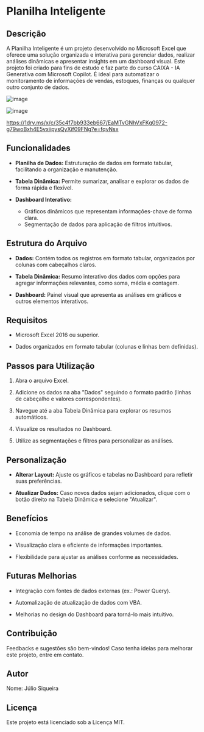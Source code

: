 # Planilha Inteligente
## Descrição 
A Planilha Inteligente é um projeto desenvolvido no Microsoft Excel que oferece uma solução organizada e interativa para gerenciar dados, realizar análises dinâmicas e apresentar insights em um dashboard visual. Este projeto foi criado para fins de estudo e faz parte do curso CAIXA - IA Generativa com Microsoft Copilot. É ideal para automatizar o monitoramento de informações de vendas, estoques, finanças ou qualquer outro conjunto de dados.

![image](https://github.com/user-attachments/assets/01d113c8-0cb0-4bbe-aa6b-2dbea435a9d5)

![image](https://github.com/user-attachments/assets/28a9d43b-7385-4535-b22d-90546b7de5e8)


https://1drv.ms/x/c/35c4f7bb933eb667/EaMTvGNhVxFKg0972-g79woBxh4E5vxiipysQyXif09FNg?e=fqvNsx

## Funcionalidades

* **Planilha de Dados:** Estruturação de dados em formato tabular, facilitando a organização e manutenção.

* **Tabela Dinâmica:** Permite sumarizar, analisar e explorar os dados de forma rápida e flexível.

* **Dashboard Interativo:**
  * Gráficos dinâmicos que representam informações-chave de forma clara.
  * Segmentação de dados para aplicação de filtros intuitivos.

## Estrutura do Arquivo

* **Dados:** Contém todos os registros em formato tabular, organizados por colunas com cabeçalhos claros.

* **Tabela Dinâmica:** Resumo interativo dos dados com opções para agregar informações relevantes, como soma, média e contagem.

* **Dashboard:** Painel visual que apresenta as análises em gráficos e outros elementos interativos.

## Requisitos

* Microsoft Excel 2016 ou superior.

* Dados organizados em formato tabular (colunas e linhas bem definidas).

## Passos para Utilização

1.  Abra o arquivo Excel.

2.  Adicione os dados na aba "Dados" seguindo o formato padrão (linhas de cabeçalho e valores correspondentes).

3.  Navegue até a aba Tabela Dinâmica para explorar os resumos automáticos.

4.  Visualize os resultados no Dashboard.

5.  Utilize as segmentações e filtros para personalizar as análises.

## Personalização

* **Alterar Layout:** Ajuste os gráficos e tabelas no Dashboard para refletir suas preferências.

* **Atualizar Dados:** Caso novos dados sejam adicionados, clique com o botão direito na Tabela Dinâmica e selecione "Atualizar".

## Benefícios

* Economia de tempo na análise de grandes volumes de dados.

* Visualização clara e eficiente de informações importantes.

* Flexibilidade para ajustar as análises conforme as necessidades.

## Futuras Melhorias

* Integração com fontes de dados externas (ex.: Power Query).

* Automalização de atualização de dados com VBA.

* Melhorias no design do Dashboard para torná-lo mais intuitivo.

## Contribuição

Feedbacks e sugestões são bem-vindos! Caso tenha ideias para melhorar este projeto, entre em contato.

## Autor

Nome: Júlio Siqueira

## Licença

Este projeto está licenciado sob a Licença MIT.
  

